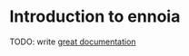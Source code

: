 # Introduction to ennoia

TODO: write [great documentation](http://jacobian.org/writing/what-to-write/)
